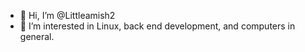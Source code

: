 - 👋 Hi, I’m @Littleamish2
- 👀 I’m interested in Linux, back end development, and computers in general.

<!---
Littleamish2/Littleamish2 is a ✨ special ✨ repository because its `README.md` (this file) appears on your GitHub profile.
You can click the Preview link to take a look at your changes.
--->
